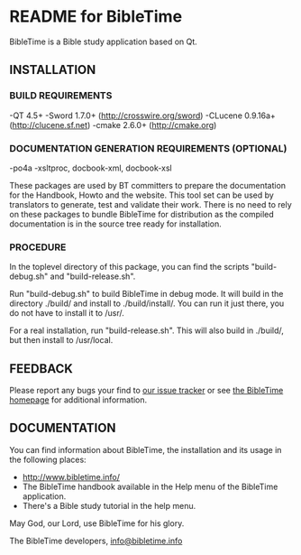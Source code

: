 README for BibleTime
====================

BibleTime is a Bible study application based on Qt.

## INSTALLATION

### BUILD REQUIREMENTS
 -QT 4.5+
 -Sword 1.7.0+ (http://crosswire.org/sword)
 -CLucene 0.9.16a+ (http://clucene.sf.net)
 -cmake 2.6.0+ (http://cmake.org)

### DOCUMENTATION GENERATION REQUIREMENTS (OPTIONAL)
 -po4a
 -xsltproc, docbook-xml, docbook-xsl

These packages are used by BT committers to prepare
the documentation for the Handbook, Howto and the
website.  This tool set can be used by translators to
generate, test and validate their work.
There is no need to rely on these packages to bundle
BibleTime for distribution as the compiled documentation
is in the source tree ready for installation.

### PROCEDURE

In the toplevel directory of this package, you can find
the scripts "build-debug.sh" and "build-release.sh".

Run "build-debug.sh" to build BibleTime in debug mode.
It will build in the directory ./build/ and install to
./build/install/. You can run it just there, you do not
have to install it to /usr/.

For a real installation, run "build-release.sh". This will
also build in ./build/, but then install to /usr/local.


## FEEDBACK

Please report any bugs your find to
[our issue tracker](https://github.com/bibletime/bibletime/issues)
or see [the BibleTime homepage](http://www.bibletime.info/) for additional information.

## DOCUMENTATION

You can find information about BibleTime, the installation
and its usage in the following places:
 - http://www.bibletime.info/
 - The BibleTime handbook available in the Help menu of the BibleTime application.
 - There's a Bible study tutorial in the help menu.

May God, our Lord, use BibleTime for his glory.

The BibleTime developers, info@bibletime.info
